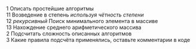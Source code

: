 1  Описать простейшие алгоритмы  
11  Возведение в степень *используя чётность степени*  
12 *рекурсивный* Поиск минимального элемента в массиве  
13 Нахождение среднего арифметического массива  
2 Подсчитать сложность описанных алгоритмов   
3 Какие правила подсчёта применялись, оставьте комментарии в коде